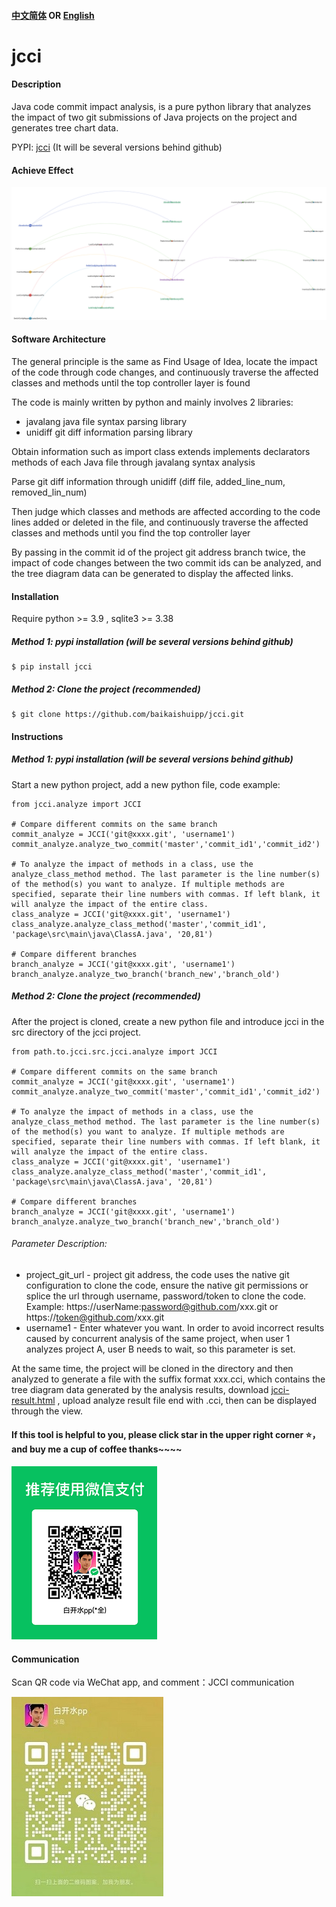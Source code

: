 #### [中文简体](https://github.com/baikaishuipp/jcci/blob/main/README.md) OR [English](https://github.com/baikaishuipp/jcci/blob/main/README.en.md)
# jcci

#### Description
Java code commit impact analysis, is a pure python library that analyzes the impact of two git submissions of Java projects on the project and generates tree chart data.

PYPI: [jcci](https://pypi.org/project/jcci/) (It will be several versions behind github)

#### Achieve Effect
![效果图](./images/cii-result-tree.png)

#### Software Architecture
The general principle is the same as Find Usage of Idea, locate the impact of the code through code changes, and continuously traverse the affected classes and methods until the top controller layer is found

The code is mainly written by python and mainly involves 2 libraries:

* javalang  java file syntax parsing library
* unidiff  git diff information parsing library

Obtain information such as import class extends implements declarators methods of each Java file through javalang syntax analysis

Parse git diff information through unidiff (diff file, added_line_num, removed_lin_num)

Then judge which classes and methods are affected according to the code lines added or deleted in the file, and continuously traverse the affected classes and methods until you find the top controller layer

By passing in the commit id of the project git address branch twice, the impact of code changes between the two commit ids can be analyzed, and the tree diagram data can be generated to display the affected links.

#### Installation
Require python >= 3.9 , sqlite3 >= 3.38
##### Method 1: pypi installation (will be several versions behind github)
```
$ pip install jcci
```

##### Method 2: Clone the project (recommended)
```
$ git clone https://github.com/baikaishuipp/jcci.git
```

#### Instructions
##### Method 1: pypi installation (will be several versions behind github)
Start a new python project, add a new python file, code example:

```
from jcci.analyze import JCCI

# Compare different commits on the same branch
commit_analyze = JCCI('git@xxxx.git', 'username1')
commit_analyze.analyze_two_commit('master','commit_id1','commit_id2')

# To analyze the impact of methods in a class, use the analyze_class_method method. The last parameter is the line number(s) of the method(s) you want to analyze. If multiple methods are specified, separate their line numbers with commas. If left blank, it will analyze the impact of the entire class.
class_analyze = JCCI('git@xxxx.git', 'username1')
class_analyze.analyze_class_method('master','commit_id1', 'package\src\main\java\ClassA.java', '20,81')

# Compare different branches
branch_analyze = JCCI('git@xxxx.git', 'username1')
branch_analyze.analyze_two_branch('branch_new','branch_old')
```

##### Method 2: Clone the project (recommended)
After the project is cloned, create a new python file and introduce jcci in the src directory of the jcci project.
```
from path.to.jcci.src.jcci.analyze import JCCI

# Compare different commits on the same branch
commit_analyze = JCCI('git@xxxx.git', 'username1')
commit_analyze.analyze_two_commit('master','commit_id1','commit_id2')

# To analyze the impact of methods in a class, use the analyze_class_method method. The last parameter is the line number(s) of the method(s) you want to analyze. If multiple methods are specified, separate their line numbers with commas. If left blank, it will analyze the impact of the entire class.
class_analyze = JCCI('git@xxxx.git', 'username1')
class_analyze.analyze_class_method('master','commit_id1', 'package\src\main\java\ClassA.java', '20,81')

# Compare different branches
branch_analyze = JCCI('git@xxxx.git', 'username1')
branch_analyze.analyze_two_branch('branch_new','branch_old')
```

###### Parameter Description:
* project_git_url - project git address, the code uses the native git configuration to clone the code, ensure the native git permissions or splice the url through username, password/token to clone the code. Example: https://userName:password@github.com/xxx.git or https://token@github.com/xxx.git
* username1 - Enter whatever you want. In order to avoid incorrect results caused by concurrent analysis of the same project, when user 1 analyzes project A, user B needs to wait, so this parameter is set.

At the same time, the project will be cloned in the directory and then analyzed to generate a file with the suffix format xxx.cci, which contains the tree diagram data generated by the analysis results, download [jcci-result.html](https://github.com/baikaishuipp/jcci/blob/main/jcci-result.html) , upload analyze result file end with .cci, then can be displayed through the view.


#### If this tool is helpful to you, please click star in the upper right corner ⭐，and buy me a cup of coffee  thanks~~~~
![buy me coffee](./images/donation.png)

#### Communication
Scan QR code via WeChat app, and comment：JCCI communication

![communicate via Wechat](./images/wechat.jpg) 
